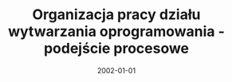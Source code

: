 ---
# Documentation: https://wowchemy.com/docs/managing-content/

title: Organizacja pracy działu wytwarzania oprogramowania - podejście procesowe
subtitle: ''
summary: ''
authors:
- sas
- Piotr Radliński
tags: []
categories: []
date: '2002-01-01'
lastmod: 2022-10-07T05:45:33Z
featured: false
draft: false

# Featured image
# To use, add an image named `featured.jpg/png` to your page's folder.
# Focal points: Smart, Center, TopLeft, Top, TopRight, Left, Right, BottomLeft, Bottom, BottomRight.
image:
  caption: ''
  focal_point: ''
  preview_only: false

# Projects (optional).
#   Associate this post with one or more of your projects.
#   Simply enter your project's folder or file name without extension.
#   E.g. `projects = ["internal-project"]` references `content/project/deep-learning/index.md`.
#   Otherwise, set `projects = []`.
projects: []
publishDate: '2022-10-07T05:45:32.634561Z'
publication_types:
- '1'
abstract: ''
publication: '*Wybrane problemy inżynierii oprogramowania. Materiały IV Krajowej Konferencji
  Inżynierii Oprogramowania, Tarnowo Podgórne K. Poznania, 15-18 października 2002*'
---